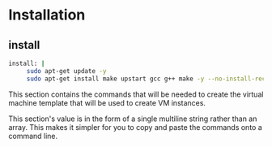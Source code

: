 # Installation

## install

```bash
install: |
     sudo apt-get update -y
     sudo apt-get install make upstart gcc g++ make -y --no-install-recommends
```

This section contains the commands that will be needed to create the virtual machine template that will be used to create VM instances.

This section's value is in the form of a single multiline string rather than an array. This makes it simpler for you to copy and paste the commands onto a command line.

